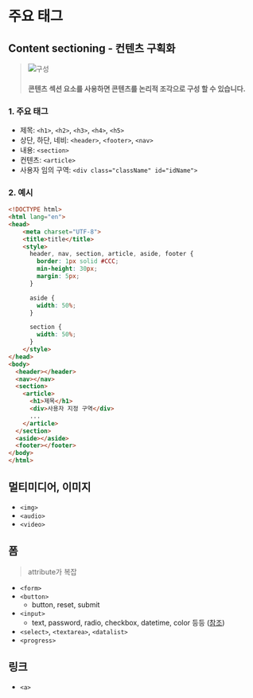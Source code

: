 # 주요 태그

## Content sectioning - 컨텐츠 구획화
>
> ![구성](http://cfile9.uf.tistory.com/image/261BFE435539390B1BBF48)
> #### 콘텐츠 섹션 요소를 사용하면 콘텐츠를 논리적 조각으로 구성 할 수 있습니다.

### 1. 주요 태그
  - 제목: `<h1>`, `<h2>`, `<h3>`, `<h4>`, `<h5>`
  - 상단, 하단, 네비: `<header>`, `<footer>`, `<nav>`
  - 내용: `<section>`
  - 컨텐츠: `<article>`
  - 사용자 임의 구역: `<div class="className" id="idName">`

### 2. 예시
```html
<!DOCTYPE html>
<html lang="en">
<head>
    <meta charset="UTF-8">
    <title>title</title>
    <style>
      header, nav, section, article, aside, footer {
        border: 1px solid #CCC;
        min-height: 30px;
        margin: 5px;
      }

      aside {
        width: 50%;
      }

      section {
        width: 50%;
      }
    </style>
</head>
<body>
  <header></header>
  <nav></nav>
  <section>
    <article>
      <h1>제목</h1>
      <div>사용자 지정 구역</div>
      ...
    </article>
  </section>
  <aside></aside>
  <footer></footer>
</body>
</html>
```

## 멀티미디어, 이미지
  - `<img>`
  - `<audio>`
  - `<video>`

## 폼
  > attribute가 복잡
  - `<form>`
  - `<button>`
    - button, reset, submit
  - `<input>`
    - text, password, radio, checkbox, datetime, color 등등 ([참조](http://bornteller.tistory.com/43))
  - `<select>`, `<textarea>`, `<datalist>`
  - `<progress>`

## 링크
  - `<a>`

